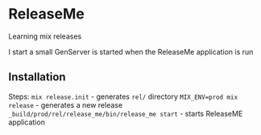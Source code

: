 # ReleaseMe

Learning mix releases

I start a small GenServer is started when the ReleaseMe application is run

## Installation

Steps:
`mix release.init` - generates `rel/` directory
`MIX_ENV=prod mix release` - generates a new release
`_build/prod/rel/release_me/bin/release_me start` - starts ReleaseME application